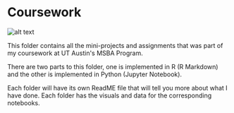 # Coursework
![alt text](https://news.blr.com/app/uploads/sites/3/2019/10/Team-project.jpg)

This folder contains all the mini-projects and assignments that was part of my coursework at UT Austin's MSBA Program.

There are two parts to this folder, one is implemented in R (R Markdown) and the other is implemented in Python (Jupyter Notebook).

Each folder will have its own ReadME file that will tell you more about what I have done. Each folder has the visuals and data for the corresponding notebooks.
